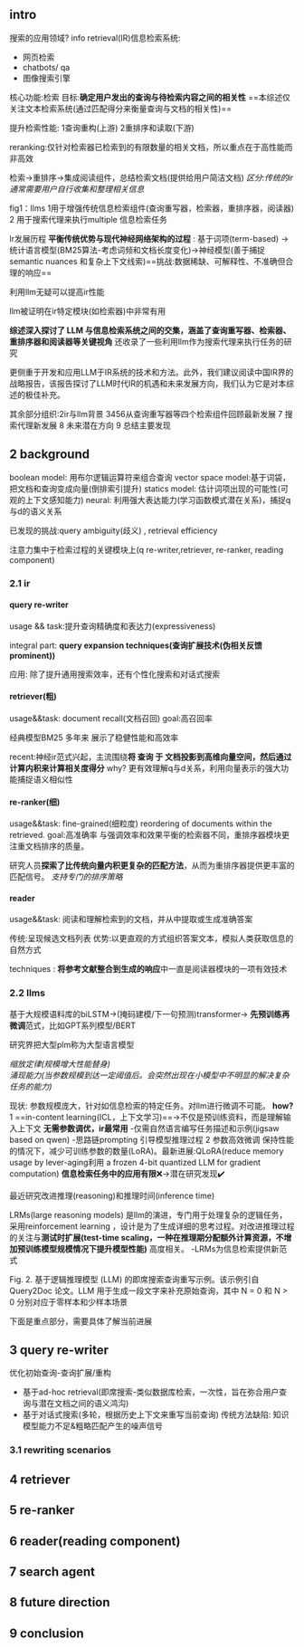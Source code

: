 ## intro
搜索的应用领域?
info retrieval(IR)信息检索系统:
- 网页检索
- chatbots/ qa 
- 图像搜索引擎

核心功能:检索
目标:**确定用户发出的查询与待检索内容之间的相关性**
==本综述仅关注文本检索系统(通过匹配得分来衡量查询与文档的相关性)==

提升检索性能: 1查询重构(上游) 2重排序和读取(下游)

reranking:仅针对检索器已检索到的有限数量的相关文档，所以重点在于高性能而非高效

检索->重排序->集成阅读组件，总结检索文档(提供给用户简洁文档)
*区分:传统的ir通常需要用户自行收集和整理相关信息*


fig1：llms 1用于增强传统信息检索组件(查询重写器，检索器，重排序器，阅读器) 2 用于搜索代理来执行multiple 信息检索任务


lr发展历程 **平衡传统优势与现代神经网络架构的过程** :
基于词项(term-based) ->统计语言模型(BM25算法-考虑词频和文档长度变化)->神经模型(善于捕捉semantic nuances 和复杂上下文线索)==挑战:数据稀缺、可解释性、不准确但合理的响应==

利用llm无疑可以提高ir性能

llm被证明在ir特定模块(如检索器)中非常有用


**综述深入探讨了 LLM 与信息检索系统之间的交集，涵盖了查询重写器、检索器、重排序器和阅读器等关键视角**
还收录了一些利用llm作为搜索代理来执行任务的研究

更侧重于开发和应用LLM于IR系统的技术和方法。此外，我们建议阅读中国IR界的战略报告，该报告探讨了LLM时代IR的机遇和未来发展方向，我们认为它是对本综述的极佳补充。

其余部分组织:2ir与llm背景 3456从查询重写器等四个检索组件回顾最新发展 7 搜索代理新发展 8 未来潜在方向 9 总结主要发现

## 2 background
boolean model: 用布尔逻辑运算符来组合查询
vector space model:基于词袋，把文档和查询变成向量(倒排索引提升)
statics model: 估计词项出现的可能性(可观的上下文感知能力)
neural: 利用强大表达能力(学习函数模式潜在关系)，捕捉q与d的语义关系

已发现的挑战:query ambiguity(歧义)  , retrieval efficiency

注意力集中于检索过程的关键模块上(q re-writer,retriever, re-ranker, reading component)
### 2.1 ir
#### query re-writer
usage && task:提升查询精确度和表达力(expressiveness)

integral part: **query expansion techniques(查询扩展技术(伪相关反馈prominent))**

应用: 除了提升通用搜索效率，还有个性化搜索和对话式搜索

#### retriever(粗)
usage&&task: document recall(文档召回)
goal:高召回率

经典模型BM25 多年来 展示了稳健性能和高效率

recent:神经ir范式兴起，主流围绕**将 查询 于 文档投影到高维向量空间，然后通过计算内积来计算相关度得分**
	why? 更有效理解q与d关系，利用向量表示的强大功能捕捉语义相似性

#### re-ranker(细)
usage&&task: fine-grained(细粒度) reordering of documents within the retrieved.
goal:高准确率
与强调效率和效果平衡的检索器不同，重排序器模块更注重文档排序的质量。

研究人员**探索了比传统向量内积更复杂的匹配方法**，从而为重排序器提供更丰富的匹配信号。
*支持专门的排序策略*

#### reader
usage&&task: 阅读和理解检索到的文档，并从中提取或生成准确答案

传统:呈现候选文档列表
优势:以更直观的方式组织答案文本，模拟人类获取信息的自然方式

techniques :  **将参考文献整合到生成的响应**中一直是阅读器模块的一项有效技术

### 2.2 llms


基于大规模语料库的biLSTM->(掩码建模/下一句预测)transformer->
**先预训练再微调**范式，比如GPT系列模型/BERT

研究界把大型plm称为大型语言模型

*缩放定律(规模增大性能替身)*  
*涌现能力(当参数规模到达一定阈值后。会突然出现在小模型中不明显的解决复杂任务的能力)*

现状:
	参数规模庞大，针对如信息检索的特定任务。对llm进行微调不可能。  **how?**
	1 ==in-content learning(ICL，上下文学习)==->不仅是预训练资料，而是理解输入上下文       **无需参数调优，ir最常用**
			-仅需自然语言编写任务描述和示例(jigsaw based on qwen)
			-思路链prompting 引导模型推理过程
	2 参数高效微调 
		保持性能的情况下，减少可训练参数的数量(LoRA)。最新进展:QLoRA(reduce memory usage by lever-aging利用 a frozen 4-bit quantized LLM for gradient computation)
		**信息检索任务中的应用有限**❌->潜在研究发现✔️

最近研究改进推理(reasoning)和推理时间(inference time)

LRMs(large reasoning models) 是llm的演进，专门用于处理复杂的逻辑任务，采用reinforcement learning ，设计是为了生成详细的思考过程。对改进推理过程的关注与**测试时扩展(test-time scaling，一种在推理期分配额外计算资源，不增加预训练模型规模情况下提升模型性能)** 高度相关。
-LRMs为信息检索提供新范式

Fig. 2. 基于逻辑推理模型 (LLM) 的即席搜索查询重写示例。该示例引自 Query2Doc 论文。LLM 用于生成一段文字来补充原始查询，其中 N = 0 和 N > 0 分别对应于零样本和少样本场景


下面是重点部分，需要具体了解当前进展
## 3 query re-writer
优化初始查询-查询扩展/重构 
- 基于ad-hoc retrieval(即席搜索-类似数据库检索，一次性，旨在弥合用户查询与潜在文档之间的语义鸿沟)
- 基于对话式搜索(多轮，根据历史上下文来重写当前查询)
传统方法缺陷: 知识模型能力不足&粗略匹配产生的噪声信号
### 3.1 rewriting scenarios


## 4 retriever

## 5 re-ranker


## 6 reader(reading component)

## 7 search agent

## 8 future direction

## 9 conclusion
